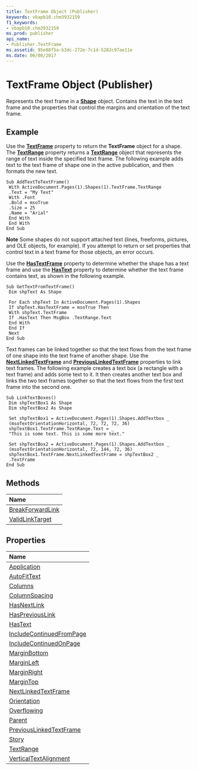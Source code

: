 ```yaml
---
title: TextFrame Object (Publisher)
keywords: vbapb10.chm3932159
f1_keywords:
- vbapb10.chm3932159
ms.prod: publisher
api_name:
- Publisher.TextFrame
ms.assetid: 95e88f5a-b3dc-272e-7c1d-5282c97ae11e
ms.date: 06/08/2017
---
```



# TextFrame Object (Publisher)

Represents the text frame in a **[Shape](http://msdn.microsoft.com/library/666cb7f0-62a8-f419-9838-007ef29506ee%28Office.15%29.aspx)** object. Contains the text in the text frame and the properties that control the margins and orientation of the text frame.


## Example

Use the **[TextFrame](http://msdn.microsoft.com/library/fc654905-d56b-9a6c-28fa-4b54bf2a8686%28Office.15%29.aspx)** property to return the **TextFrame** object for a shape. The **[TextRange](http://msdn.microsoft.com/library/44a8395e-81dc-7d06-f068-89f77a889f5e%28Office.15%29.aspx)** property returns a **[TextRange](textrange-object-publisher.md)** object that represents the range of text inside the specified text frame. The following example adds text to the text frame of shape one in the active publication, and then formats the new text.


```
Sub AddTextToTextFrame() 
 With ActiveDocument.Pages(1).Shapes(1).TextFrame.TextRange 
 .Text = "My Text" 
 With .Font 
 .Bold = msoTrue 
 .Size = 25 
 .Name = "Arial" 
 End With 
 End With 
End Sub
```


 **Note**  Some shapes do not support attached text (lines, freeforms, pictures, and OLE objects, for example). If you attempt to return or set properties that control text in a text frame for those objects, an error occurs.

Use the **[HasTextFrame](http://msdn.microsoft.com/library/faf9514a-438b-ad12-a830-ed34cea8ba03%28Office.15%29.aspx)** property to determine whether the shape has a text frame and use the **[HasText](http://msdn.microsoft.com/library/f8d1c660-c3f1-e835-adc3-114e6611de98%28Office.15%29.aspx)** property to determine whether the text frame contains text, as shown in the following example.




```
Sub GetTextFromTextFrame() 
 Dim shpText As Shape 
 
 For Each shpText In ActiveDocument.Pages(1).Shapes 
 If shpText.HasTextFrame = msoTrue Then 
 With shpText.TextFrame 
 If .HasText Then MsgBox .TextRange.Text 
 End With 
 End If 
 Next 
End Sub
```

Text frames can be linked together so that the text flows from the text frame of one shape into the text frame of another shape. Use the **[NextLinkedTextFrame](http://msdn.microsoft.com/library/5ba08ab5-8515-4efe-59a3-79a11f6a7c4e%28Office.15%29.aspx)** and **[PreviousLinkedTextFrame](http://msdn.microsoft.com/library/00947ec3-fcff-4451-491b-5b7748ccb74e%28Office.15%29.aspx)** properties to link text frames. The following example creates a text box (a rectangle with a text frame) and adds some text to it. It then creates another text box and links the two text frames together so that the text flows from the first text frame into the second one.




```
Sub LinkTextBoxes() 
 Dim shpTextBox1 As Shape 
 Dim shpTextBox2 As Shape 
 
 Set shpTextBox1 = ActiveDocument.Pages(1).Shapes.AddTextbox _ 
 (msoTextOrientationHorizontal, 72, 72, 72, 36) 
 shpTextBox1.TextFrame.TextRange.Text = _ 
 "This is some text. This is some more text." 
 
 Set shpTextBox2 = ActiveDocument.Pages(1).Shapes.AddTextbox _ 
 (msoTextOrientationHorizontal, 72, 144, 72, 36) 
 shpTextBox1.TextFrame.NextLinkedTextFrame = shpTextBox2 _ 
 .TextFrame 
End Sub
```


## Methods



|**Name**|
|:-----|
|[BreakForwardLink](http://msdn.microsoft.com/library/60a7a798-ebd3-e00d-032d-685dd0d5a042%28Office.15%29.aspx)|
|[ValidLinkTarget](http://msdn.microsoft.com/library/ee946f58-669f-7150-0f40-2dd3b857e274%28Office.15%29.aspx)|

## Properties



|**Name**|
|:-----|
|[Application](http://msdn.microsoft.com/library/14b41c64-cdd3-f1ab-202c-49f18d72d035%28Office.15%29.aspx)|
|[AutoFitText](http://msdn.microsoft.com/library/468a9d3e-cb9d-8147-60ea-eb839d691e7a%28Office.15%29.aspx)|
|[Columns](http://msdn.microsoft.com/library/b025f208-3ca4-c0f1-e01e-023931c4c545%28Office.15%29.aspx)|
|[ColumnSpacing](http://msdn.microsoft.com/library/3b650d29-3716-e9b1-eaf0-92bdc0b77c5f%28Office.15%29.aspx)|
|[HasNextLink](http://msdn.microsoft.com/library/907ec470-e283-906a-e25f-f5a8548a18a4%28Office.15%29.aspx)|
|[HasPreviousLink](http://msdn.microsoft.com/library/85e0b497-55c9-d49f-2b65-e199361c121a%28Office.15%29.aspx)|
|[HasText](http://msdn.microsoft.com/library/f8d1c660-c3f1-e835-adc3-114e6611de98%28Office.15%29.aspx)|
|[IncludeContinuedFromPage](http://msdn.microsoft.com/library/7c129bf2-60da-4170-1410-94961ccf3345%28Office.15%29.aspx)|
|[IncludeContinuedOnPage](http://msdn.microsoft.com/library/defa0bd7-abe7-ac2a-97a1-de5c5f0df790%28Office.15%29.aspx)|
|[MarginBottom](http://msdn.microsoft.com/library/55858bba-1103-48ba-64d6-5cc5ab677867%28Office.15%29.aspx)|
|[MarginLeft](http://msdn.microsoft.com/library/4e784b9f-9467-5a14-c211-589e69c3b8bc%28Office.15%29.aspx)|
|[MarginRight](http://msdn.microsoft.com/library/bdbde217-6a51-7823-ac93-8bbffa583544%28Office.15%29.aspx)|
|[MarginTop](http://msdn.microsoft.com/library/9709eefe-0857-f228-aa56-780c4789a413%28Office.15%29.aspx)|
|[NextLinkedTextFrame](http://msdn.microsoft.com/library/5ba08ab5-8515-4efe-59a3-79a11f6a7c4e%28Office.15%29.aspx)|
|[Orientation](http://msdn.microsoft.com/library/f510e624-6322-4054-5e7f-8688c5ea817a%28Office.15%29.aspx)|
|[Overflowing](http://msdn.microsoft.com/library/5a0f053b-519a-1637-0d73-992c56cdd7f0%28Office.15%29.aspx)|
|[Parent](http://msdn.microsoft.com/library/c4d2d0bd-7a6b-201c-4b1b-416490ab8023%28Office.15%29.aspx)|
|[PreviousLinkedTextFrame](http://msdn.microsoft.com/library/00947ec3-fcff-4451-491b-5b7748ccb74e%28Office.15%29.aspx)|
|[Story](http://msdn.microsoft.com/library/7bbe0967-83aa-745b-ad13-8a7dfe61811c%28Office.15%29.aspx)|
|[TextRange](http://msdn.microsoft.com/library/44a8395e-81dc-7d06-f068-89f77a889f5e%28Office.15%29.aspx)|
|[VerticalTextAlignment](http://msdn.microsoft.com/library/cd809f00-b092-c483-fe99-2aa8043fb684%28Office.15%29.aspx)|

